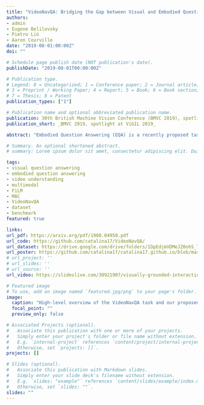 ```yaml
---
title: "VideoNavQA: Bridging the Gap between Visual and Embodied Question Answering"
authors:
- admin
- Eugene Belilovsky
- Pietro Liò
- Aaron Courville
date: "2019-08-01:00:00Z"
doi: ""

# Schedule page publish date (NOT publication's date).
publishDate: "2019-08-01T00:00:00Z"

# Publication type.
# Legend: 0 = Uncategorized; 1 = Conference paper; 2 = Journal article;
# 3 = Preprint / Working Paper; 4 = Report; 5 = Book; 6 = Book section;
# 7 = Thesis; 8 = Patent
publication_types: ["1"]

# Publication name and optional abbreviated publication name.
publication: 30th British Machine Vision Conference (BMVC 2019), spotlight at the Visually Grounded Interaction & Learning Workshop (ViGIL at NeurIPS 2019)
publication_short: _BMVC 2019, spotlight at ViGIL 2019_

abstract: "Embodied Question Answering (EQA) is a recently proposed task, where an agent is placed in a rich 3D environment and must act based solely on its egocentric input to answer a given question. The desired outcome is that the agent learns to combine capabilities such as scene understanding, navigation and language understanding in order to perform complex reasoning in the visual world. However, initial advancements combining standard vision and language methods with imitation and reinforcement learning algorithms have shown EQA might be too complex and challenging for these techniques. In order to investigate the feasibility of EQA-type tasks, we build the VideoNavQA dataset that contains pairs of questions and videos generated in the House3D environment. The goal of this dataset is to assess question-answering performance from nearly-ideal navigation paths, while considering a much more complete variety of questions than current instantiations of the EQA task. We investigate several models, adapted from popular VQA methods, on our benchmark. This establishes an initial understanding of how well VQA-style methods can perform within the novel EQA paradigm."

# Summary. An optional shortened abstract.
# summary: Lorem ipsum dolor sit amet, consectetur adipiscing elit. Duis posuere tellus ac convallis placerat. Proin tincidunt magna sed ex sollicitudin condimentum.

tags:
- visual question answering
- embodied question answering
- video understanding
- multimodal
- FiLM
- MAC
- VideoNavQA
- dataset
- benchmark
featured: true

links:
url_pdf: https://arxiv.org/pdf/1908.04950.pdf
url_code: https://github.com/catalina17/VideoNavQA/
url_dataset: https://drive.google.com/drive/folders/1DpEdjmVDMeJZ0ohS_TTp0HAjEbX0fU_m?usp=sharing
url_poster: https://github.com/catalina17/catalina17.github.io/blob/master/files/VNQA_A0.pdf
# url_project: ''
# url_slides: ''
# url_source: ''
url_video: https://slideslive.com/38921907/visually-grounded-interaction-and-language-2

# Featured image
# To use, add an image named `featured.jpg/png` to your page's folder.
image:
  caption: "High-level overview of the VideoNavQA task and our proposed approach."
  focal_point: ""
  preview_only: false

# Associated Projects (optional).
#   Associate this publication with one or more of your projects.
#   Simply enter your project's folder or file name without extension.
#   E.g. `internal-project` references `content/project/internal-project/index.md`.
#   Otherwise, set `projects: []`.
projects: []

# Slides (optional).
#   Associate this publication with Markdown slides.
#   Simply enter your slide deck's filename without extension.
#   E.g. `slides: "example"` references `content/slides/example/index.md`.
#   Otherwise, set `slides: ""`.
slides: ""
---
```


